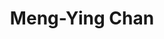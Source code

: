 ---
layout: page
title: Meng-Ying Chan
name: Meng-Ying Chan
type: member
program: Master student
entry_year: 2014
graduation_year: 
create_link: false
external_url: 
image: /people/images/mengying.jpg
tags: 被妹追
brief: 
---